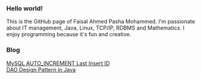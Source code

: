 ### Hello world!
    
This is the GitHub page of Faisal Ahmed Pasha Mohammed. I'm passionate about IT management, Java, Linux, TCP/IP, RDBMS and Mathematics. I enjoy programming because it's fun and creative.
    
  
### Blog
<a href="blog/MySQL-AUTO_INCREMENT-last-insert-ID.html">MySQL AUTO_INCREMENT Last Insert ID</a> <br/>
<a href="blog/dao-design-pattern-in-Java.html">DAO Design Pattern in Java</a>
    
